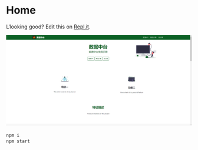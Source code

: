 # Home

L1ooking good? Edit this on [Repl.it](https://repl.it/@egoist/docute-starter).


![1](docs/1.png)
```bash
npm i
npm start
```
